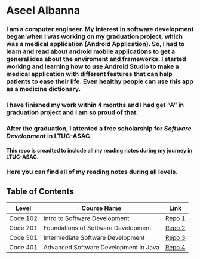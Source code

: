 # Aseel Albanna
### I am a computer engineer. My interest in software development began when I was working on my graduation project, which was a medical application (Android Application). So, I had to learn and read about android mobile applications to get a general idea about the enviroment and frameworks. I started working and learning how to use Android Studio to make a medical application with different features that can help patients to ease their life. Even healthy people can use this app as a medicine dictionary.
### I have finished my work within 4 months and I had get “A” in graduation project and I am so proud of that. 
### After the graduation, I attented a free scholarship for ***Software Development*** in LTUC-ASAC.
#### This repo is creadted to include all my reading notes during my journey in LTUC-ASAC.
### Here you can find all of my reading notes during all levels.

## Table of Contents
Level | Course Name | Link
------| ----------- | ----
Code 102 | Intro to Software Development  | [Repo 1](https://github.com/Aseel-Banna/code-101-reading-notes)
Code 201 | Foundations of Software Development | [Repo 2](https://github.com/Aseel-Banna/code-201-reading-notes)
Code 301 | Intermediate Software Development | [Repo 3](https://github.com/Aseel-Banna/code-301-reading-notes)
Code 401 | Advanced Software Development in Java | [Repo 4](https://github.com/Aseel-Banna/code-401-reading-notes)
